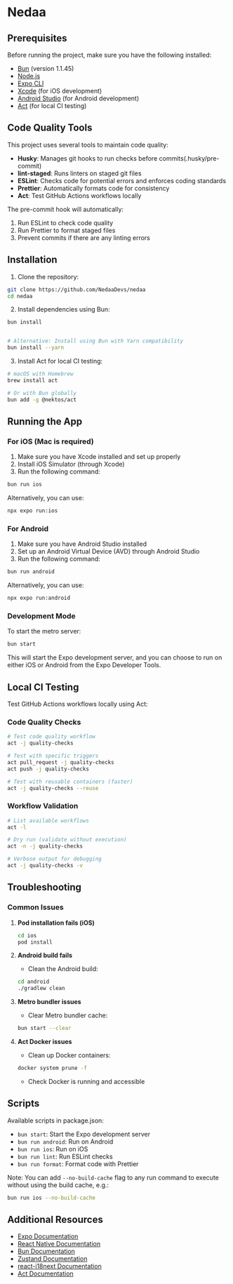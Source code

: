# Nedaa

## Prerequisites

Before running the project, make sure you have the following installed:

- [Bun](https://bun.sh/) (version 1.1.45)
- [Node.js](https://nodejs.org/)
- [Expo CLI](https://docs.expo.dev/get-started/installation/)
- [Xcode](https://developer.apple.com/xcode/) (for iOS development)
- [Android Studio](https://developer.android.com/studio) (for Android development)
- [Act](https://github.com/nektos/act) (for local CI testing)

## Code Quality Tools

This project uses several tools to maintain code quality:

- **Husky**: Manages git hooks to run checks before commits(.husky/pre-commit)
- **lint-staged**: Runs linters on staged git files
- **ESLint**: Checks code for potential errors and enforces coding standards
- **Prettier**: Automatically formats code for consistency
- **Act**: Test GitHub Actions workflows locally

The pre-commit hook will automatically:

1. Run ESLint to check code quality
2. Run Prettier to format staged files
3. Prevent commits if there are any linting errors

## Installation

1. Clone the repository:

```bash
git clone https://github.com/NedaaDevs/nedaa
cd nedaa
```

2. Install dependencies using Bun:

```bash
bun install


# Alternative: Install using Bun with Yarn compatibility
bun install --yarn
```

3. Install Act for local CI testing:

```bash
# macOS with Homebrew
brew install act

# Or with Bun globally
bun add -g @nektos/act
```

## Running the App

### For iOS (Mac is required)

1. Make sure you have Xcode installed and set up properly
2. Install iOS Simulator (through Xcode)
3. Run the following command:

```bash
bun run ios
```

Alternatively, you can use:

```bash
npx expo run:ios
```

### For Android

1. Make sure you have Android Studio installed
2. Set up an Android Virtual Device (AVD) through Android Studio
3. Run the following command:

```bash
bun run android
```

Alternatively, you can use:

```bash
npx expo run:android
```

### Development Mode

To start the metro server:

```bash
bun start
```

This will start the Expo development server, and you can choose to run on either iOS or Android from the Expo Developer Tools.

## Local CI Testing

Test GitHub Actions workflows locally using Act:

### Code Quality Checks

```bash
# Test code quality workflow
act -j quality-checks

# Test with specific triggers
act pull_request -j quality-checks
act push -j quality-checks

# Test with reusable containers (faster)
act -j quality-checks --reuse
```

### Workflow Validation

```bash
# List available workflows
act -l

# Dry run (validate without execution)
act -n -j quality-checks

# Verbose output for debugging
act -j quality-checks -v
```

## Troubleshooting

### Common Issues

1. **Pod installation fails (iOS)**

   ```bash
   cd ios
   pod install
   ```

2. **Android build fails**

   - Clean the Android build:

   ```bash
   cd android
   ./gradlew clean
   ```

3. **Metro bundler issues**

   - Clear Metro bundler cache:

   ```bash
   bun start --clear
   ```

4. **Act Docker issues**

   - Clean up Docker containers:

   ```bash
   docker system prune -f
   ```

   - Check Docker is running and accessible

## Scripts

Available scripts in package.json:

- `bun start`: Start the Expo development server
- `bun run android`: Run on Android
- `bun run ios`: Run on iOS
- `bun run lint`: Run ESLint checks
- `bun run format`: Format code with Prettier

Note: You can add `--no-build-cache` flag to any run command to execute without using the build cache, e.g.:

```bash
bun run ios --no-build-cache
```

## Additional Resources

- [Expo Documentation](https://docs.expo.dev/)
- [React Native Documentation](https://reactnative.dev/docs/getting-started)
- [Bun Documentation](https://bun.sh/docs)
- [Zustand Documentation](https://github.com/pmndrs/zustand)
- [react-i18next Documentation](https://react.i18next.com/)
- [Act Documentation](https://github.com/nektos/act)

